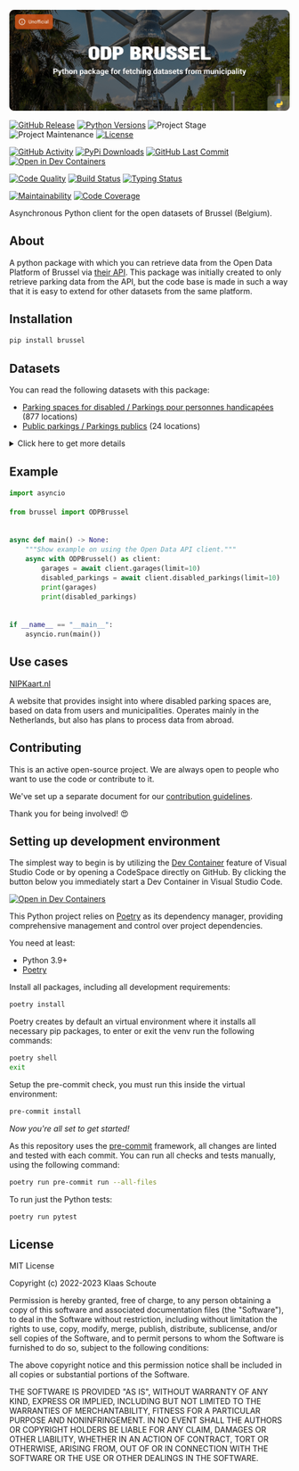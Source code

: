 <!-- Banner -->
![alt Banner of the ODP Brussel package](https://raw.githubusercontent.com/klaasnicolaas/python-brussel/main/assets/header_brussel-min.png)

<!-- PROJECT SHIELDS -->
[![GitHub Release][releases-shield]][releases]
[![Python Versions][python-versions-shield]][pypi]
![Project Stage][project-stage-shield]
![Project Maintenance][maintenance-shield]
[![License][license-shield]](LICENSE)

[![GitHub Activity][commits-shield]][commits-url]
[![PyPi Downloads][downloads-shield]][downloads-url]
[![GitHub Last Commit][last-commit-shield]][commits-url]
[![Open in Dev Containers][devcontainer-shield]][devcontainer]

[![Code Quality][code-quality-shield]][code-quality]
[![Build Status][build-shield]][build-url]
[![Typing Status][typing-shield]][typing-url]

[![Maintainability][maintainability-shield]][maintainability-url]
[![Code Coverage][codecov-shield]][codecov-url]

Asynchronous Python client for the open datasets of Brussel (Belgium).

## About

A python package with which you can retrieve data from the Open Data Platform of Brussel via [their API][api]. This package was initially created to only retrieve parking data from the API, but the code base is made in such a way that it is easy to extend for other datasets from the same platform.

## Installation

```bash
pip install brussel
```

## Datasets

You can read the following datasets with this package:

- [Parking spaces for disabled / Parkings pour personnes handicapées][disabled_parkings] (877 locations)
- [Public parkings / Parkings publics][park_and_rides] (24 locations)

<details>
    <summary>Click here to get more details</summary>

### Disabled parkings

Parameters:

- **limit** (default: 10) - How many results you want to retrieve.

| Variable | Type | Description |
| :------- | :--- | :---------- |
| `spot_id` | int | The ID of the parking spot |
| `number` | int | How many parking spots there are on this location |
| `address` | str | The address of the parking spot |
| `longitude` | float | The longitude of the parking spot |
| `latitude` | float | The latitude of the parking spot |
| `updated_at` | datetime | The last time the data was updated |

### Garages

Parameters:

- **limit** (default: 10) - How many results you want to retrieve.

| Variable | Type | Description |
| :------- | :--- | :---------- |
| `garage_id` | int | The ID of the garage |
| `name` | string | The name of the garage |
| `capacity` | int | The capacity of the garage |
| `provider` | string | The organization that manages this garage |
| `longitude` | float | The longitude of the garage |
| `latitude` | float | The latitude of the garage |
| `updated_at` | datetime | The last time the data was updated |
</details>

## Example

```python
import asyncio

from brussel import ODPBrussel


async def main() -> None:
    """Show example on using the Open Data API client."""
    async with ODPBrussel() as client:
        garages = await client.garages(limit=10)
        disabled_parkings = await client.disabled_parkings(limit=10)
        print(garages)
        print(disabled_parkings)


if __name__ == "__main__":
    asyncio.run(main())
```

## Use cases

[NIPKaart.nl][nipkaart]

A website that provides insight into where disabled parking spaces are, based
on data from users and municipalities. Operates mainly in the Netherlands, but
also has plans to process data from abroad.

## Contributing

This is an active open-source project. We are always open to people who want to
use the code or contribute to it.

We've set up a separate document for our
[contribution guidelines](CONTRIBUTING.md).

Thank you for being involved! :heart_eyes:

## Setting up development environment

The simplest way to begin is by utilizing the [Dev Container][devcontainer]
feature of Visual Studio Code or by opening a CodeSpace directly on GitHub.
By clicking the button below you immediately start a Dev Container in Visual Studio Code.

[![Open in Dev Containers][devcontainer-shield]][devcontainer]

This Python project relies on [Poetry][poetry] as its dependency manager,
providing comprehensive management and control over project dependencies.

You need at least:

- Python 3.9+
- [Poetry][poetry-install]

Install all packages, including all development requirements:

```bash
poetry install
```

Poetry creates by default an virtual environment where it installs all
necessary pip packages, to enter or exit the venv run the following commands:

```bash
poetry shell
exit
```

Setup the pre-commit check, you must run this inside the virtual environment:

```bash
pre-commit install
```

*Now you're all set to get started!*

As this repository uses the [pre-commit][pre-commit] framework, all changes
are linted and tested with each commit. You can run all checks and tests
manually, using the following command:

```bash
poetry run pre-commit run --all-files
```

To run just the Python tests:

```bash
poetry run pytest
```

## License

MIT License

Copyright (c) 2022-2023 Klaas Schoute

Permission is hereby granted, free of charge, to any person obtaining a copy
of this software and associated documentation files (the "Software"), to deal
in the Software without restriction, including without limitation the rights
to use, copy, modify, merge, publish, distribute, sublicense, and/or sell
copies of the Software, and to permit persons to whom the Software is
furnished to do so, subject to the following conditions:

The above copyright notice and this permission notice shall be included in all
copies or substantial portions of the Software.

THE SOFTWARE IS PROVIDED "AS IS", WITHOUT WARRANTY OF ANY KIND, EXPRESS OR
IMPLIED, INCLUDING BUT NOT LIMITED TO THE WARRANTIES OF MERCHANTABILITY,
FITNESS FOR A PARTICULAR PURPOSE AND NONINFRINGEMENT. IN NO EVENT SHALL THE
AUTHORS OR COPYRIGHT HOLDERS BE LIABLE FOR ANY CLAIM, DAMAGES OR OTHER
LIABILITY, WHETHER IN AN ACTION OF CONTRACT, TORT OR OTHERWISE, ARISING FROM,
OUT OF OR IN CONNECTION WITH THE SOFTWARE OR THE USE OR OTHER DEALINGS IN THE
SOFTWARE.

[api]: https://bruxellesdata.opendatasoft.com/explore
[disabled_parkings]: https://bruxellesdata.opendatasoft.com/explore/dataset/parking-spaces-for-disabled
[park_and_rides]: https://bruxellesdata.opendatasoft.com/explore/dataset/public-parkings
[nipkaart]: https://www.nipkaart.nl

<!-- MARKDOWN LINKS & IMAGES -->
[build-shield]: https://github.com/klaasnicolaas/python-brussel/actions/workflows/tests.yaml/badge.svg
[build-url]: https://github.com/klaasnicolaas/python-brussel/actions/workflows/tests.yaml
[code-quality-shield]: https://github.com/klaasnicolaas/python-brussel/actions/workflows/codeql.yaml/badge.svg
[code-quality]: https://github.com/klaasnicolaas/python-brussel/actions/workflows/codeql.yaml
[commits-shield]: https://img.shields.io/github/commit-activity/y/klaasnicolaas/python-brussel.svg
[commits-url]: https://github.com/klaasnicolaas/python-brussel/commits/main
[codecov-shield]: https://codecov.io/gh/klaasnicolaas/python-brussel/branch/main/graph/badge.svg?token=qf9A9Hlk4I
[codecov-url]: https://codecov.io/gh/klaasnicolaas/python-brussel
[devcontainer-shield]: https://img.shields.io/static/v1?label=Dev%20Containers&message=Open&color=blue&logo=visualstudiocode
[devcontainer]: https://vscode.dev/redirect?url=vscode://ms-vscode-remote.remote-containers/cloneInVolume?url=https://github.com/klaasnicolaas/python-brussel
[downloads-shield]: https://img.shields.io/pypi/dm/brussel
[downloads-url]: https://pypistats.org/packages/brussel
[license-shield]: https://img.shields.io/github/license/klaasnicolaas/python-brussel.svg
[last-commit-shield]: https://img.shields.io/github/last-commit/klaasnicolaas/python-brussel.svg
[maintenance-shield]: https://img.shields.io/maintenance/yes/2023.svg
[maintainability-shield]: https://api.codeclimate.com/v1/badges/b978435e9849ca199fc7/maintainability
[maintainability-url]: https://codeclimate.com/github/klaasnicolaas/python-brussel/maintainability
[project-stage-shield]: https://img.shields.io/badge/project%20stage-experimental-yellow.svg
[pypi]: https://pypi.org/project/brussel/
[python-versions-shield]: https://img.shields.io/pypi/pyversions/brussel
[typing-shield]: https://github.com/klaasnicolaas/python-brussel/actions/workflows/typing.yaml/badge.svg
[typing-url]: https://github.com/klaasnicolaas/python-brussel/actions/workflows/typing.yaml
[releases-shield]: https://img.shields.io/github/release/klaasnicolaas/python-brussel.svg
[releases]: https://github.com/klaasnicolaas/python-brussel/releases

[poetry-install]: https://python-poetry.org/docs/#installation
[poetry]: https://python-poetry.org
[pre-commit]: https://pre-commit.com
